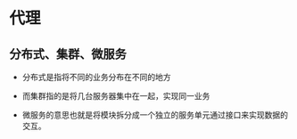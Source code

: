 # 代理

## 分布式、集群、微服务

- 分布式是指将不同的业务分布在不同的地方

- 而集群指的是将几台服务器集中在一起，实现同一业务

- 微服务的意思也就是将模块拆分成一个独立的服务单元通过接口来实现数据的交互。
